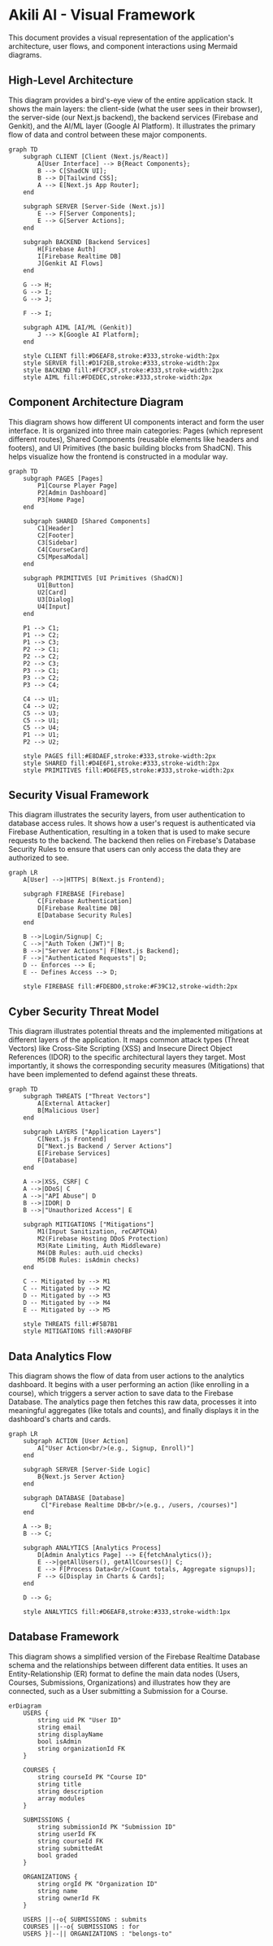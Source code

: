 
# Akili AI - Visual Framework

This document provides a visual representation of the application's architecture, user flows, and component interactions using Mermaid diagrams.

## High-Level Architecture
This diagram provides a bird's-eye view of the entire application stack. It shows the main layers: the client-side (what the user sees in their browser), the server-side (our Next.js backend), the backend services (Firebase and Genkit), and the AI/ML layer (Google AI Platform). It illustrates the primary flow of data and control between these major components.

```mermaid
graph TD
    subgraph CLIENT [Client (Next.js/React)]
        A[User Interface] --> B{React Components};
        B --> C[ShadCN UI];
        B --> D[Tailwind CSS];
        A --> E[Next.js App Router];
    end

    subgraph SERVER [Server-Side (Next.js)]
        E --> F[Server Components];
        E --> G[Server Actions];
    end

    subgraph BACKEND [Backend Services]
        H[Firebase Auth]
        I[Firebase Realtime DB]
        J[Genkit AI Flows]
    end

    G --> H;
    G --> I;
    G --> J;

    F --> I;

    subgraph AIML [AI/ML (Genkit)]
        J --> K[Google AI Platform];
    end

    style CLIENT fill:#D6EAF8,stroke:#333,stroke-width:2px
    style SERVER fill:#D1F2EB,stroke:#333,stroke-width:2px
    style BACKEND fill:#FCF3CF,stroke:#333,stroke-width:2px
    style AIML fill:#FDEDEC,stroke:#333,stroke-width:2px
```

## Component Architecture Diagram
This diagram shows how different UI components interact and form the user interface. It is organized into three main categories: Pages (which represent different routes), Shared Components (reusable elements like headers and footers), and UI Primitives (the basic building blocks from ShadCN). This helps visualize how the frontend is constructed in a modular way.

```mermaid
graph TD
    subgraph PAGES [Pages]
        P1[Course Player Page]
        P2[Admin Dashboard]
        P3[Home Page]
    end

    subgraph SHARED [Shared Components]
        C1[Header]
        C2[Footer]
        C3[Sidebar]
        C4[CourseCard]
        C5[MpesaModal]
    end

    subgraph PRIMITIVES [UI Primitives (ShadCN)]
        U1[Button]
        U2[Card]
        U3[Dialog]
        U4[Input]
    end

    P1 --> C1;
    P1 --> C2;
    P1 --> C3;
    P2 --> C1;
    P2 --> C2;
    P2 --> C3;
    P3 --> C1;
    P3 --> C2;
    P3 --> C4;

    C4 --> U1;
    C4 --> U2;
    C5 --> U3;
    C5 --> U1;
    C5 --> U4;
    P1 --> U1;
    P2 --> U2;

    style PAGES fill:#E8DAEF,stroke:#333,stroke-width:2px
    style SHARED fill:#D4E6F1,stroke:#333,stroke-width:2px
    style PRIMITIVES fill:#D6EFE5,stroke:#333,stroke-width:2px
```

## Security Visual Framework
This diagram illustrates the security layers, from user authentication to database access rules. It shows how a user's request is authenticated via Firebase Authentication, resulting in a token that is used to make secure requests to the backend. The backend then relies on Firebase's Database Security Rules to ensure that users can only access the data they are authorized to see.

```mermaid
graph LR
    A[User] -->|HTTPS| B(Next.js Frontend);

    subgraph FIREBASE [Firebase]
        C[Firebase Authentication]
        D[Firebase Realtime DB]
        E[Database Security Rules]
    end

    B -->|Login/Signup| C;
    C -->|"Auth Token (JWT)"| B;
    B -->|"Server Actions"| F[Next.js Backend];
    F -->|"Authenticated Requests"| D;
    D -- Enforces --> E;
    E -- Defines Access --> D;

    style FIREBASE fill:#FDEBD0,stroke:#F39C12,stroke-width:2px
```

## Cyber Security Threat Model
This diagram illustrates potential threats and the implemented mitigations at different layers of the application. It maps common attack types (Threat Vectors) like Cross-Site Scripting (XSS) and Insecure Direct Object References (IDOR) to the specific architectural layers they target. Most importantly, it shows the corresponding security measures (Mitigations) that have been implemented to defend against these threats.

```mermaid
graph TD
    subgraph THREATS ["Threat Vectors"]
        A[External Attacker]
        B[Malicious User]
    end
    
    subgraph LAYERS ["Application Layers"]
        C[Next.js Frontend]
        D["Next.js Backend / Server Actions"]
        E[Firebase Services]
        F[Database]
    end
    
    A -->|XSS, CSRF| C
    A -->|DDoS| C
    A -->|"API Abuse"| D
    B -->|IDOR| D
    B -->|"Unauthorized Access"| E
    
    subgraph MITIGATIONS ["Mitigations"]
        M1(Input Sanitization, reCAPTCHA)
        M2(Firebase Hosting DDoS Protection)
        M3(Rate Limiting, Auth Middleware)
        M4(DB Rules: auth.uid checks)
        M5(DB Rules: isAdmin checks)
    end
    
    C -- Mitigated by --> M1
    C -- Mitigated by --> M2
    D -- Mitigated by --> M3
    D -- Mitigated by --> M4
    E -- Mitigated by --> M5
    
    style THREATS fill:#F5B7B1
    style MITIGATIONS fill:#A9DFBF
```

## Data Analytics Flow
This diagram shows the flow of data from user actions to the analytics dashboard. It begins with a user performing an action (like enrolling in a course), which triggers a server action to save data to the Firebase Database. The analytics page then fetches this raw data, processes it into meaningful aggregates (like totals and counts), and finally displays it in the dashboard's charts and cards.

```mermaid
graph LR
    subgraph ACTION [User Action]
        A["User Action<br/>(e.g., Signup, Enroll)"]
    end
    
    subgraph SERVER [Server-Side Logic]
        B{Next.js Server Action}
    end

    subgraph DATABASE [Database]
         C["Firebase Realtime DB<br/>(e.g., /users, /courses)"]
    end
    
    A --> B;
    B --> C;
    
    subgraph ANALYTICS [Analytics Process]
        D[Admin Analytics Page] --> E{fetchAnalytics()};
        E -->|getAllUsers(), getAllCourses()| C;
        E --> F[Process Data<br/>(Count totals, Aggregate signups)];
        F --> G[Display in Charts & Cards];
    end
    
    D --> G;

    style ANALYTICS fill:#D6EAF8,stroke:#333,stroke-width:1px
```

## Database Framework
This diagram shows a simplified version of the Firebase Realtime Database schema and the relationships between different data entities. It uses an Entity-Relationship (ER) format to define the main data nodes (Users, Courses, Submissions, Organizations) and illustrates how they are connected, such as a User submitting a Submission for a Course.

```mermaid
erDiagram
    USERS {
        string uid PK "User ID"
        string email
        string displayName
        bool isAdmin
        string organizationId FK
    }

    COURSES {
        string courseId PK "Course ID"
        string title
        string description
        array modules
    }

    SUBMISSIONS {
        string submissionId PK "Submission ID"
        string userId FK
        string courseId FK
        string submittedAt
        bool graded
    }

    ORGANIZATIONS {
        string orgId PK "Organization ID"
        string name
        string ownerId FK
    }

    USERS ||--o{ SUBMISSIONS : submits
    COURSES ||--o{ SUBMISSIONS : for
    USERS }|--|| ORGANIZATIONS : "belongs-to"
```

